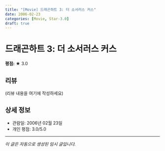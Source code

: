```yaml
---
title: "[Movie] 드래곤하트 3: 더 소서러스 커스"
date: 2006-02-23
categories: [Movie, Star-3.0]
draft: true
---
```


# 드래곤하트 3: 더 소서러스 커스

**평점:** ★ 3.0

## 리뷰

(리뷰 내용을 여기에 작성하세요)

## 상세 정보

- 관람일: 2006년 02월 23일
- 개인 평점: 3.0/5.0

---

*이 글은 자동으로 생성된 임시 글입니다.*
